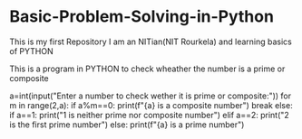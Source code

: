 # Basic-Problem-Solving-in-Python
This is my first Repository
I am an NITian(NIT Rourkela) and learning basics of PYTHON

This is a program in PYTHON to check wheather the number is a prime or composite

a=int(input("Enter a number to check wether it is prime or composite:"))
for m in range(2,a):
    if a%m==0:
        print(f"{a} is a composite number")
        break
else:
    if a==1:
        print("1 is neither prime nor composite number")
    elif a==2:
        print("2 is the first prime number")
    else:
        print(f"{a} is a prime number")

